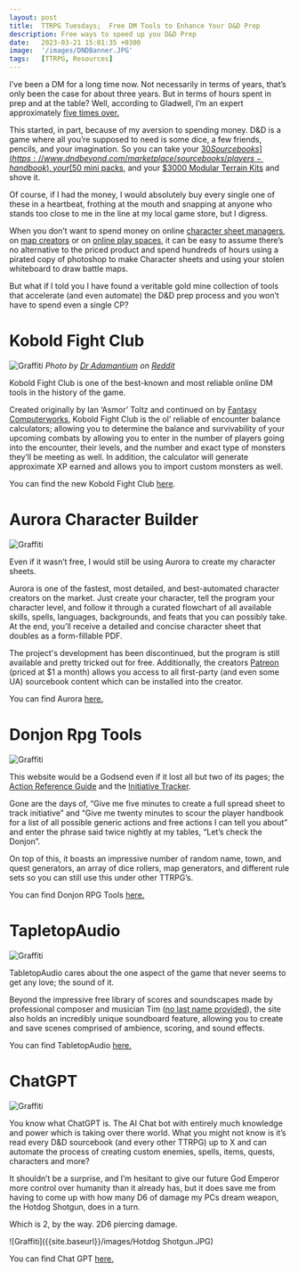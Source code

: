 ```yaml
---
layout: post
title:  TTRPG Tuesdays;  Free DM Tools to Enhance Your D&D Prep
description: Free ways to speed up you D&D Prep
date:   2023-03-21 15:01:35 +0300
image:  '/images/DNDBanner.JPG'
tags:   [TTRPG, Resources]
---
```

I’ve been a DM for a long time now. Not necessarily in terms of years, that’s only been the case for about three years. But in terms of hours spent in prep and at the table? Well, according to Gladwell, I’m an expert approximately [five times over.](https://www.businessinsider.com/malcolm-gladwell-explains-the-10000-hour-rule-2014-6)

This started, in part, because of my aversion to spending money. D&D is a game where all you’re supposed to need is some dice, a few friends, pencils, and your imagination. So you can take your [$30 Sourcebooks](https://www.dndbeyond.com/marketplace/sourcebooks/players-handbook), your [$50 mini packs](https://www.dndmini.com/collections/pre-painted-minis/products/d-d-volo-mordenkainen-s-foes-elder-brain-premium-set), and your [$3000 Modular Terrain Kits](https://dwarvenforge.com/collections/all-products/products/7-b218-p_mountain-mega-build-wyverstone-peak-painted) and shove it.

Of course, if I had the money, I would absolutely buy every single one of these in a heartbeat,  frothing at the mouth and snapping at anyone who stands too close to me in the line at my local game store, but I digress.

When you don’t want to spend money on online [character sheet managers](https://www.dndbeyond.com/characters), on [map creators](https://inkarnate.com/) or on [online play spaces](https://roll20.net/), it can be easy to assume there’s no alternative to the priced product and spend hundreds of hours using a pirated copy of photoshop to make Character sheets and using your stolen whiteboard to draw battle maps.

But what if I told you I have found a veritable gold mine collection of tools that accelerate (and even automate) the D&D prep process and you won’t have to spend even a single CP?

# Kobold Fight Club

![Graffiti]({{site.baseurl}}/images/KFClub.JPG)
*Photo by [Dr Adamantium](https://www.reddit.com/user/DrAdamantium/) on [Reddit](https://www.reddit.com/r/dndmemes/comments/748150/kobold_fight_club/)*

Kobold Fight Club is one of the best-known and most reliable online DM tools in the history of the game. 

Created originally by Ian ‘Asmor’ Toltz and continued on by [Fantasy Computerworks](http://fantasycomputer.works/), Kobold Fight Club is the ol’ reliable of encounter balance calculators; allowing you to determine the balance and survivability of your upcoming combats by allowing you to enter in the number of players going into the encounter, their levels, and the number and exact type of monsters they’ll be meeting as well. In addition, the calculator will generate approximate XP earned and allows you to import custom monsters as well.

You can find the new Kobold Fight Club [here](https://koboldplus.club/).

# Aurora Character Builder

![Graffiti]({{site.baseurl}}/images/AuroraCharacter.JPG)

Even if it wasn’t free, I would still be using Aurora to create my character sheets.

Aurora is one of the fastest, most detailed, and best-automated character creators on the market. Just create your character, tell the program your character level, and follow it through a curated flowchart of all available skills, spells, languages, backgrounds, and feats that you can possibly take. At the end, you’ll receive a detailed and concise character sheet that doubles as a form-fillable PDF.

The project's development has been discontinued, but the program is still available and pretty tricked out for free. Additionally, the creators [Patreon](https://www.patreon.com/aurorabuilder) (priced at $1 a month) allows you access to all first-party (and even some UA) sourcebook content which can be installed into the creator. 

You can find Aurora [here.](https://aurorabuilder.com/)

# Donjon Rpg Tools

![Graffiti]({{site.baseurl}}/images/Donjon.JPG)

This website would be a Godsend even if it lost all but two of its pages; the [Action Reference Guide](https://donjon.bin.sh/5e/quickref/) and the [Initiative Tracker](https://donjon.bin.sh/5e/initiative/).

Gone are the days of, “Give me five minutes to create a full spread sheet to track initiative” and “Give me twenty minutes to scour the player handbook for a list of all possible generic actions and free actions I can tell you about” and enter the phrase said twice nightly at my tables, “Let’s check the Donjon”.

On top of this, it boasts an impressive number of random name, town, and quest generators, an array of dice rollers, map generators, and different rule sets so you can still use this under other TTRPG’s.

You can find Donjon RPG Tools [here.](https://donjon.bin.sh/5e/)

# TapletopAudio

![Graffiti]({{site.baseurl}}/images/TabletopAudio.JPG)

TabletopAudio cares about the one aspect of the game that never seems to get any love; the sound of it.

Beyond the impressive free library of scores and soundscapes made by professional composer and musician Tim ([no last name provided](https://tabletopaudio.com/about.html)), the site also holds an incredibly unique soundboard feature, allowing you to create and save scenes comprised of ambience, scoring, and sound effects. 

You can find TabletopAudio [here.](https://tabletopaudio.com/)

# ChatGPT

![Graffiti]({{site.baseurl}}/images/ChatLogo.JPG)

You know what ChatGPT is. The AI Chat bot with entirely much knowledge and power which is taking over there world. What you might not know is it’s read every D&D sourcebook (and every other TTRPG) up to X and can automate the process of creating custom enemies, spells, items, quests, characters and more?

It shouldn’t be a surprise, and I’m hesitant to give our future God Emperor more control over humanity than it already has, but it does save me from having to come up with how many D6 of damage my PCs dream weapon, the Hotdog Shotgun, does in a turn.

Which is 2, by the way. 2D6 piercing damage.

![Graffiti]({{site.baseurl}}/images/Hotdog Shotgun.JPG)

You can find Chat GPT [here.](https://chat.openai.com/chat)


